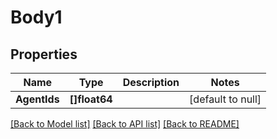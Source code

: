 # Body1

## Properties
Name | Type | Description | Notes
------------ | ------------- | ------------- | -------------
**AgentIds** | **[]float64** |  | [default to null]

[[Back to Model list]](../README.md#documentation-for-models) [[Back to API list]](../README.md#documentation-for-api-endpoints) [[Back to README]](../README.md)

